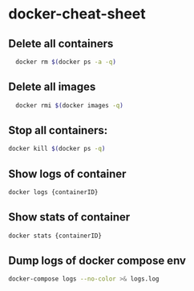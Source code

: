 # docker-cheat-sheet

## Delete all containers

```bash
  docker rm $(docker ps -a -q)
```

## Delete all images

```bash
  docker rmi $(docker images -q)
```

## Stop all containers:

```bash
docker kill $(docker ps -q)
```

## Show logs of container 

```bash
docker logs {containerID}
```

## Show stats of container 

```bash
docker stats {containerID}
```

## Dump logs of docker compose env  

```bash
docker-compose logs --no-color >& logs.log
```
